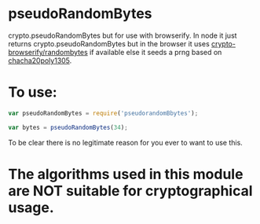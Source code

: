 pseudoRandomBytes
===

crypto.pseudoRandomBytes but for use with browserify.  In node it just returns crypto.pseudoRandomBytes but in the browser it uses  [crypto-browserify/randombytes](https://github.com/crypto-browserify/randombytes) if available else it seeds a prng based on [chacha20poly1305](https://github.com/calvinmetcalf/chacha20poly1305).

To use:
====

```js
var pseudoRandomBytes = require('pseudorandomBbytes');

var bytes = pseudoRandomBytes(34);
```

To be clear there is no legitimate reason for you ever to want to use this.

# The algorithms used in this module are **NOT** suitable for cryptographical usage. 
